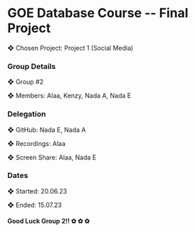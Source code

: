 # GOE Database Course -- Final Project
❖ Chosen Project: Project 1 (Social Media)

### Group Details
❖ Group #2

❖ Members: Alaa, Kenzy, Nada A, Nada E 

### Delegation
❖ GitHub: Nada E, Nada A

❖ Recordings: Alaa

❖ Screen Share: Alaa, Nada E

### Dates
❖ Started: 20.06.23

❖ Ended: 15.07.23

####   Good Luck Group 2!! ✿ ✿ ✿
